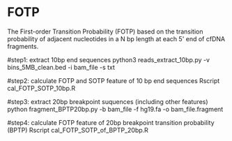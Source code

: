 # FOTP
The First-order Transition Probability (FOTP) based on the transition probability of adjacent nucleotides in a N bp length at each 5' end of cfDNA fragments.

#step1: extract 10bp end sequences 
python3 reads_extract_10bp.py -v bins_5MB_clean.bed -i bam_file -s txt

#step2: calculate FOTP and SOTP feature of 10 bp end sequences
Rscript cal_FOTP_SOTP_10bp.R

#step3: extract 20bp breakpoint suquences  (including other features)
python fragment_BPTP20bp.py -b bam_file -f hg19.fa -o bam_file.fragment

#step4: calculate FOTP feature of 20bp breakpoint transition probability (BPTP)
Rscript cal_FOTP_SOTP_of_BPTP_20bp.R
